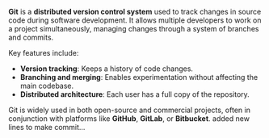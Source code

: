 **Git** is a **distributed version control system** used to track changes in source code during software development. It allows multiple developers to work on a project simultaneously, managing changes through a system of branches and commits.

Key features include:

* **Version tracking**: Keeps a history of code changes.
* **Branching and merging**: Enables experimentation without affecting the main codebase.
* **Distributed architecture**: Each user has a full copy of the repository.

Git is widely used in both open-source and commercial projects, often in conjunction with platforms like **GitHub**, **GitLab**, or **Bitbucket**.
added new lines to make commit...
